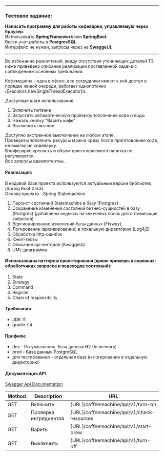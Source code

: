 
*************************

### Тестовое задание:

**Написать программу для работы кофеварки, управляемую через браузер**.<br>
Использовать **SpringFramework** или **SpringBoot**.<br>
Вести учет работы в **PostgresSQL**.<br>
Интерфейс не нужен, запросы через на **SwaggeUI**.

*************************

Во избежание разночтений, ввиду отсутствия уточняющих деталей ТЗ, ниже приведено описание реализации поставленной задачи с соблюдением основных требований.

Кофемашина - одна в офисе, все сотрудники имеют к ней доступ в порядке живой очереди, работает однопоточно (Executors.newSingleThreadExecutor()).

Доступные шаги использования:
1. Включить питание
2. Запустить автоматическую проверку/пополнение кофе и воды
3. Нажать кнопку "Варить кофе"
4. Выключить питание

Доступно экстренное выключение на любом этапе.<br>
Проверить/пополнить ресурсы можно сразу после приготовления кофе, не выключая кофеварку.<br>
В кофеварке крепость и объем приготовляемого напитка не регулируется.<br>
Все запросы идемпотентны.

#### Реализация:
В кодовой базе проекта используются актуальные версии библиотек (Spring Boot 2.6.3).<br>
Основа проекта - Spring Statemachine.

1. Персист состояний Statemachine в базу (Postgres)
2. Сохранение изменений состояний бизнес-сущностей в базу (Postgres) (добавлены индексы на ключевых полях для оптимизации запросов)
3. Версионирование изменений базы данных (Flyway)
4. Логирование (архивирование) в локальную директорию (Log4j2)
5. Обработка http-ошибок
6. Юнит-тесты
7. Описание api-методов (SwaggeUI)
8. UML-диаграмма

#### Использованы паттерны проектированя (яркие примеры в сервисах-обработчиках запросов и переходов состояний):
1. State
2. Strategy
3. Command 
4. Register
5. Chain of responsibility

#### Требования
- JDK 11
- gradle 7.4

#### Профили:
- dev - По умолчанию, база данных H2 (In memory)
- prod - База данных PostgreSQL
- для тестирования - отдельная база (и логирование в отдельную директорию)

#### Документация API
[Swagger Api Documentation](http://localhost:8010/coffeemachine/swagger-ui/)

| Method | Description | URL |
|----------------|---------|----------------|
| GET | Включить | {URL}/coffeemachine/api/v1/turn-on |
| GET | Проверка ингредиентов | {URL}/coffeemachine/api/v1/check-resources |
| GET | Варить | {URL}/coffeemachine/api/v1/start-brew |
| GET | Выключить | {URL}/coffeemachine/api/v1/turn-off |
